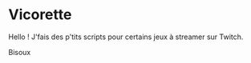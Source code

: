 # Vicorette



Hello ! J'fais des p'tits scripts pour certains jeux à streamer sur Twitch.



Bisoux